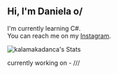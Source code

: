 ## Hi, I'm Daniela o/

I'm currently learning C#.<br/>
You can reach me on my [Instagram](https://www.instagram.com/kalamakadanca/).

![kalamakadanca's Stats](https://github-readme-stats.vercel.app/api?username=kalamakadanca&theme=midnight-purple&show_icons=true&hide_border=true&count_private=true)

currently working on - ///

<!--
Here are some ideas to get you started:

- 🔭 I’m currently working on ...
- 🌱 I’m currently learning ...
- 👯 I’m looking to collaborate on ...
- 🤔 I’m looking for help with ...
- 💬 Ask me about ...
- 📫 How to reach me: ...
- 😄 Pronouns: ...
- ⚡ Fun fact: ...
-->

<!--
# 💻 Tech Stack:
![C#](https://img.shields.io/badge/c%23-%23239120.svg?style=for-the-badge&logo=csharp&logoColor=white) ![Python](https://img.shields.io/badge/python-3670A0?style=for-the-badge&logo=python&logoColor=ffdd54)
# 📊 GitHub Stats:
![](https://github-readme-stats.vercel.app/api?username=kalamakadanca&theme=dark&hide_border=false&include_all_commits=false&count_private=false)<br/>
![](https://github-readme-streak-stats.herokuapp.com/?user=kalamakadanca&theme=dark&hide_border=false)<br/>
![](https://github-readme-stats.vercel.app/api/top-langs/?username=kalamakadanca&theme=dark&hide_border=false&include_all_commits=false&count_private=false&layout=compact)

---
[![](https://visitcount.itsvg.in/api?id=kalamakadanca&icon=0&color=0)](https://visitcount.itsvg.in)

Proudly created with GPRM ( https://gprm.itsvg.in ) -->
